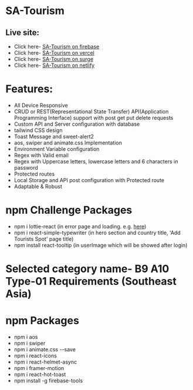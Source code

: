 # SA-Tourism

## Live site:

- Click here- [SA-Tourism on firebase](https://sa-tourism-khaled.web.app)
- Click here- [SA-Tourism on vercel](https://ph-a10-client-by-khaled.vercel.app)
- Click here- [SA-Tourism on surge](https://ph-a10-client-by-khaled.surge.sh)
- Click here- [SA-Tourism on netlify](https://ph-a10-client-by-khaled.netlify.app)

# Features:

- All Device Responsive
- CRUD or REST(Representational State Transfer) API(Application Programming
  Interface) support with post get put delete requests
- Custom API and Server configuration with database
- tailwind CSS design
- Toast Message and sweet-alert2
- aos, swiper and animate.css Implementation
- Environment Variable configuration
- Regex with Valid email
- Regex with Uppercase letters, lowercase letters and 6 characters in password
- Protected routes
- Local Storage and API post configuration with Protected route
- Adaptable & Robust

# npm Challenge Packages

- npm i lottie-react (in error page and loading. e.g. [here](http://localhost:5173/add-tourists-spotffgdfdfgfdvgdfg))
- npm i react-simple-typewriter (in hero section and country title, 'Add Tourists Spot' page title)
- npm install react-tooltip (in userImage which will be showed after login)

# Selected category name- B9 A10 Type-01 Requirements (Southeast Asia)

# npm Packages

- npm i aos
- npm i swiper
- npm i animate.css --save
- npm i react-icons
- npm i react-helmet-async
- npm i framer-motion
- npm i react-hot-toast
- npm install -g firebase-tools
